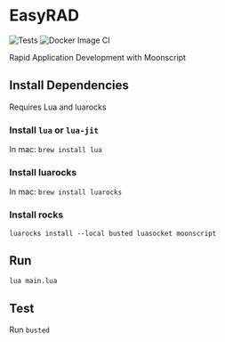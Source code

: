 # EasyRAD

![Tests](https://github.com/josellausas/easy/workflows/Tests/badge.svg)
![Docker Image CI](https://github.com/josellausas/easy/workflows/Docker%20Image%20CI/badge.svg)

Rapid Application Development with Moonscript

## Install Dependencies

Requires Lua and luarocks
### Install `lua` or `lua-jit`
In mac: `brew install lua`

### Install luarocks
In mac: `brew install luarocks`

### Install rocks
`luarocks install --local busted luasocket moonscript`

## Run

`lua main.lua`

## Test

Run `busted`